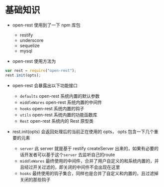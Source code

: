 # 基础知识

* open-rest 使用到了一下 npm 库包
  * restify
  * underscore
  * sequelize
  * mysql

* open-rest 使用方法为
```javascript
var rest = require("open-rest");
rest.init(opts);
```

* open-rest 会暴露出以下功能接口
  * `defaults` open-rest 系统内置的默认参数
  * `middleWares` open-rest 系统内置的中间件
  * `hooks` open-rest 系统内置的钩子
  * `utils` open-rest 系统内置的功能函数库
  * `Rest` open-rest 系统内的 Rest 原型类

* rest.init(opts) 会返回处理后的当前正在使用的 opts， opts 包含一下几个重要的元素
  * `server` 此 server 就是基于 restify createServer 出来的，如果有必要的话开发者可以基于这个`server` 去监听自己的route
  * `middleWares` 最终使用的中间件，合并了用户自定义的和系统内置的，并且经过开关过滤的，即关闭的中间件不会出现在这里
  * `hooks` 最终使用的钩子集合，同样也是合并了自定义和内置的，且过滤掉关闭的那些钩子
